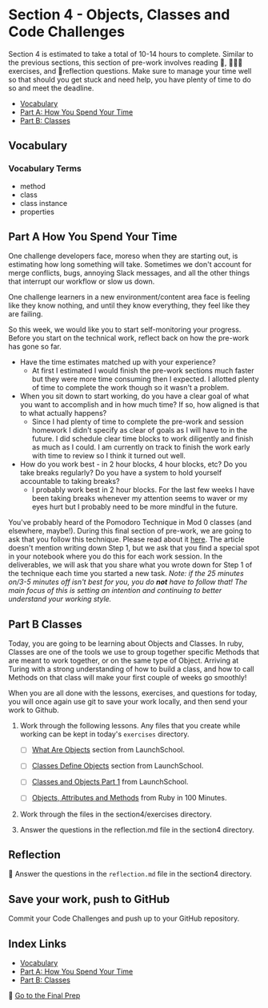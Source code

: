 # Section 4 - Objects, Classes and Code Challenges

Section 4 is estimated to take a total of 10-14 hours to complete. Similar to the previous sections, this section of pre-work involves reading 📒, 👨🏾‍💻exercises, and 📝reflection questions. Make sure to manage your time well so that should you get stuck and need help, you have plenty of time to do so and meet the deadline.

- [Vocabulary](#Vocabulary)
- [Part A: How You Spend Your Time](#Part-A-How-You-Spend-Your-Time)
- [Part B: Classes](#Part-B-Classes)

## Vocabulary

### Vocabulary Terms

- method
- class
- class instance
- properties

## Part A How You Spend Your Time

One challenge developers face, moreso when they are starting out, is estimating how long something will take. Sometimes we don't account for merge conflicts, bugs, annoying Slack messages, and all the other things that interrupt our workflow or slow us down.

One challenge learners in a new environment/content area face is feeling like they know nothing, and until they know everything, they feel like they are failing.

So this week, we would like you to start self-monitoring your progress. Before you start on the technical work, reflect back on how the pre-work has gone so far.
- Have the time estimates matched up with your experience?
  - At first I estimated I would finish the pre-work sections much faster but they were more time consuming then I expected. I allotted plenty of time to complete the work though so it wasn't a problem.
- When you sit down to start working, do you have a clear goal of what you want to accomplish and in how much time? If so, how aligned is that to what actually happens?
  - Since I had plenty of time to complete the pre-work and session homework I didn't specify as clear of goals as I will have to in the future. I did schedule clear time blocks to work diligently and finish as much as I could. I am currently on track to finish the work early with time to review so I think it turned out well.
- How do you work best - in 2 hour blocks, 4 hour blocks, etc? Do you take breaks regularly? Do you have a system to hold yourself accountable to taking breaks?
  - I probably work best in 2 hour blocks. For the last few weeks I have been taking breaks whenever my attention seems to waver or my eyes hurt but I probably need to be more mindful in the future.

You've probably heard of the Pomodoro Technique in Mod 0 classes (and elsewhere, maybe!). During this final section of pre-work, we are going to ask that you follow this technique. Please read about it [here](https://www.dovico.com/blog/2020/08/26/the-pomodoro-technique-how-to-manage-your-work-time-and-flow-the-easy-way/). The article doesn't mention writing down Step 1, but we ask that you find a special spot in your notebook where you do this for each work session. In the deliverables, we will ask that you share what you wrote down for Step 1 of the technique each time you started a new task. _Note: if the 25 minutes on/3-5 minutes off isn't best for you, you do **not** have to follow that! The main focus of this is setting an intention and continuing to better understand your working style._

## Part B Classes

Today, you are going to be learning about Objects and Classes. In ruby, Classes are one of the tools we use to group together specific Methods that are meant to work together, or on the same type of Object. Arriving at Turing with a strong understanding of how to build a class, and how to call Methods on that class will make your first couple of weeks go smoothly!

When you are all done with the lessons, exercises, and questions for today, you will once again use git to save your work locally, and then send your work to Github.

1. Work through the following lessons. Any files that you create while working can be kept in today's `exercises` directory.

    - [ ] [What Are Objects](https://launchschool.com/books/oo_ruby/read/the_object_model#whatareobjects) section from LaunchSchool.

    - [ ] [Classes Define Objects](https://launchschool.com/books/oo_ruby/read/the_object_model#classesdefineobjects) section from LaunchSchool.

    - [ ] [Classes and Objects Part 1](https://launchschool.com/books/oo_ruby/read/classes_and_objects_part1) from LaunchSchool.

    - [ ] [Objects, Attributes and Methods](http://tutorials.jumpstartlab.com/projects/ruby_in_100_minutes.html#11.-objects,-attributes,-and-methods) from Ruby in 100 Minutes.

1. Work through the files in the section4/exercises directory.

1. Answer the questions in the reflection.md file in the section4 directory.

## Reflection

📝 Answer the questions in the `reflection.md` file in the section4 directory.

## Save your work, push to GitHub

Commit your Code Challenges and push up to your GitHub repository.


## Index Links

- [Vocabulary](#Vocabulary)
- [Part A: How You Spend Your Time](#Part-A-How-You-Spend-Your-Time)
- [Part B: Classes](#Part-B-Classes)


🚀 [Go to the Final Prep](../final_prep)
